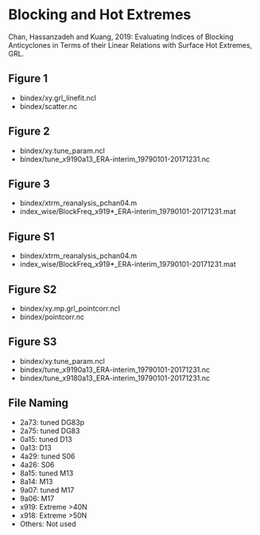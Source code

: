 # Blocking and Hot Extremes
Chan, Hassanzadeh and Kuang, 2019: Evaluating Indices of Blocking Anticyclones in Terms of their Linear Relations with Surface Hot Extremes, GRL.

## Figure 1
 * bindex/xy.grl_linefit.ncl
 * bindex/scatter.nc

## Figure 2
 * bindex/xy.tune_param.ncl
 * bindex/tune_x9190a13_ERA-interim_19790101-20171231.nc

## Figure 3
 * bindex/xtrm_reanalysis_pchan04.m
 * index_wise/BlockFreq_x919*_ERA-interim_19790101-20171231.mat

## Figure S1
 * bindex/xtrm_reanalysis_pchan04.m
 * index_wise/BlockFreq_x919*_ERA-interim_19790101-20171231.mat

## Figure S2
 * bindex/xy.mp.grl_pointcorr.ncl
 * bindex/pointcorr.nc

## Figure S3
 * bindex/xy.tune_param.ncl
 * bindex/tune_x9190a13_ERA-interim_19790101-20171231.nc
 * bindex/tune_x9180a13_ERA-interim_19790101-20171231.nc

## File Naming
 * 2a73: tuned DG83p
 * 2a75: tuned DG83
 * 0a15: tuned D13
 * 0a13: D13
 * 4a29: tuned S06
 * 4a26: S06
 * 8a15: tuned M13
 * 8a14: M13
 * 9a07: tuned M17
 * 9a06: M17
 * x919: Extreme >40N
 * x918: Extreme >50N
 * Others: Not used

